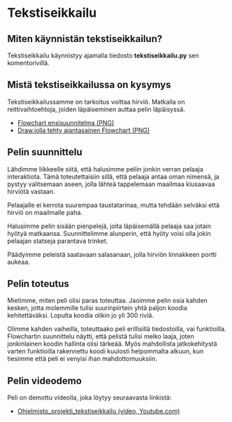 # Tekstiseikkailu 

## Miten käynnistän tekstiseikkailun?

Tekstiseikkailu käynnistyy ajamalla tiedosto **tekstiseikkailu.py** sen komentorivillä.

## Mistä tekstiseikkailussa on kysymys 

Tekstiseikkailussamme on tarkoitus voittaa hirviö. Matkalla on reittivaihtoehtoja, joiden läpäiseminen auttaa pelin läpäisyssä.

* [Flowchart ensisuunnitelma (PNG)](flow-ekaversio.png)
* [Draw.iolla tehty ajantasainen Flowchart (PNG)](tekstiseikkailu-flowchart.png)

## Pelin suunnittelu

Lähdimme liikkeelle siitä, että halusimme peliin jonkin verran pelaaja interaktiota. Tämä toteutettaisiin sillä, että pelaaja antaa oman nimensä, ja pystyy valitsemaan aseen, jolla lähteä tappelemaan maailmaa kiusaavaa hirviötä vastaan.

Pelaajalle ei kerrota suurempaa taustatarinaa, mutta tehdään selväksi että hirviö on maailmalle paha.

Halusimme pelin sisään pienpelejä, joita läpäisemällä pelaaja saa jotain hyötyä matkaansa. Suunnittelimme alunperin, että hyöty voisi olla jokin pelaajan statseja parantava trinket. 

Päädyimme peleistä saatavaan salasanaan, jolla hirviön linnakkeen portti aukeaa. 

## Pelin toteutus

Mietimme, miten peli olisi paras toteuttaa. Jaoimme pelin osia kahden kesken, jotta molemmille tulisi suurinpiirtein yhtä paljon koodia kehitettäväksi. Lopulta koodia olikin jo yli 300 riviä.

Olimme kahden vaiheilla, toteuttaako peli erillisillä tiedostoilla, vai funktioilla. Flowchartin suunnittelu näytti, että pelistä tulisi melko laaja, joten jonkinlainen koodin hallinta olisi tärkeää. Myös mahdollista jatkokehitystä varten funktioilla rakennettu koodi kuulosti helpommalta alkuun, kun tiesimme että peli ei venyisi ihan mahdottomuuksiin.

## Pelin videodemo

Peli on demottu videolla, joka löytyy seuraavasta linkistä:
* [Ohjelmisto_projekti_tekstiseikkailu (video, Youtube.com)](https://www.youtube.com/watch?v=2_bfaFpJ_No)